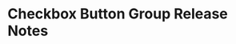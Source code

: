 <!-- Release notes authoring guidelines: http://keepachangelog.com/ -->

# Checkbox Button Group Release Notes

<!-- ## [Unreleased] -->

<!--## [VERSION] - [RELEASE_DATE]-->
